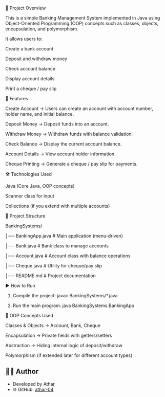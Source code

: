 📌 Project Overview

This is a simple Banking Management System implemented in Java using Object-Oriented Programming (OOP) concepts such as classes, objects, encapsulation, and polymorphism.

It allows users to:

Create a bank account

Deposit and withdraw money

Check account balance

Display account details

Print a cheque / pay slip


🚀 Features

Create Account → Users can create an account with account number, holder name, and initial balance.

Deposit Money → Deposit funds into an account.

Withdraw Money → Withdraw funds with balance validation.

Check Balance → Display the current account balance.

Account Details → View account holder information.

Cheque Printing → Generate a cheque / pay slip for payments.


🛠️ Technologies Used

Java (Core Java, OOP concepts)

Scanner class for input

Collections (if you extend with multiple accounts)


📂 Project Structure

BankingSystems/

│── BankingApp.java      # Main application (menu-driven)

│── Bank.java            # Bank class to manage accounts

│── Account.java         # Account class with balance operations

│── Cheque.java          # Utility for cheque/pay slip

│── README.md            # Project documentation

▶️ How to Run

1. Compile the project: 
   javac BankingSystems/*.java

2. Run the main program: 
   java BankingSystems.BankingApp

📖 OOP Concepts Used

  Classes & Objects → Account, Bank, Cheque

  Encapsulation → Private fields with getters/setters

  Abstraction → Hiding internal logic of deposit/withdraw

  Polymorphism (if extended later for different account types)


  ## 👨‍💻 Author
- Developed by Athar  
- 🌐 GitHub: [athar-04](https://github.com/athar-04)
